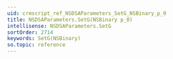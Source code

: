 ```yaml
---
uid: crmscript_ref_NSDSAParameters_SetG_NSBinary_p_0
title: NSDSAParameters.SetG(NSBinary p_0)
intellisense: NSDSAParameters.SetG
sortOrder: 2714
keywords: SetG(NSBinary)
so.topic: reference
---
```





